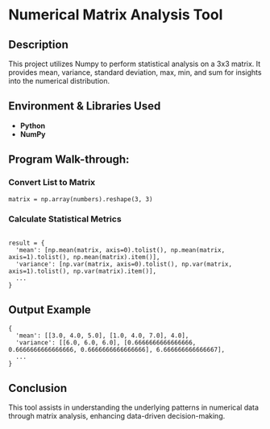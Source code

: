 <h1>Numerical Matrix Analysis Tool</h1>


<h2>Description</h2>
<p>This project utilizes Numpy to perform statistical analysis on a 3x3 matrix. It provides mean, variance, standard deviation, max, min, and sum for insights into the numerical distribution.</p>

<h2>Environment & Libraries Used</h2>
<ul>
  <li><b>Python</b></li>
  <li><b>NumPy</b></li>
</ul>

<h2>Program Walk-through:</h2>

<h3>Convert List to Matrix</h3>
<pre><code>matrix = np.array(numbers).reshape(3, 3)</code></pre>

<h3>Calculate Statistical Metrics</h3>
<pre><code>
result = {
  'mean': [np.mean(matrix, axis=0).tolist(), np.mean(matrix, axis=1).tolist(), np.mean(matrix).item()],
  'variance': [np.var(matrix, axis=0).tolist(), np.var(matrix, axis=1).tolist(), np.var(matrix).item()],
  ...
}
</code></pre>

<h2>Output Example</h2>
<pre><code>{
  'mean': [[3.0, 4.0, 5.0], [1.0, 4.0, 7.0], 4.0],
  'variance': [[6.0, 6.0, 6.0], [0.6666666666666666, 0.6666666666666666, 0.6666666666666666], 6.666666666666667],
  ...
}</code></pre>

<h2>Conclusion</h2>
<p>This tool assists in understanding the underlying patterns in numerical data through matrix analysis, enhancing data-driven decision-making.</p>
